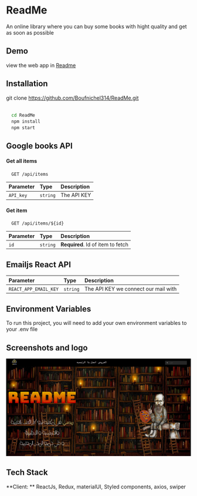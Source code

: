 
# ReadMe

An online library where you can buy some books with hight quality and get as soon as possible

## Demo

view the web app in [Readme](https://boufnichel314.github.io/ReadMe/)


## Installation

git clone https://github.com/Boufnichel314/ReadMe.git

```bash
  
  cd ReadMe
  npm install
  npm start
```
    
## Google books API

#### Get all items

```http
  GET /api/items
```

| Parameter | Type     | Description                |
| :-------- | :------- | :------------------------- |
| `API_key` | `string` | The API KEY |

#### Get item

```http
  GET /api/items/${id}
```

| Parameter | Type     | Description                       |
| :-------- | :------- | :-------------------------------- |
| `id`      | `string` | **Required**. Id of item to fetch |

## Emailjs React API

| Parameter | Type     | Description                |
| :-------- | :------- | :------------------------- |
| `REACT_APP_EMAIL_KEY` | `string` | The API KEY we connect our mail with |

## Environment Variables

To run this project, you will need to add your own environment variables to your .env file


## Screenshots and logo

![Screenshot example](src/images/Home.png)

## Tech Stack

**Client: ** ReactJs, Redux, materialUI, Styled components, axios, swiper


